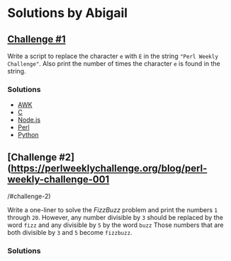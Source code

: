 # Solutions by Abigail

## [Challenge #1](https://perlweeklychallenge.org/blog/perl-weekly-challenge-001/#challenge-1)

Write a script to replace the character `e` with `E` in the string
`"Perl Weekly Challenge"`. Also print the number of times the character
`e` is found in the string.

### Solutions
* [AWK](awk/ch-1.awk)
* [C](c/ch-1.c)
* [Node.js](node/ch-1.js)
* [Perl](perl/ch-1.pl)
* [Python](python/ch-1.py)


## [Challenge #2](https://perlweeklychallenge.org/blog/perl-weekly-challenge-001
/#challenge-2)

Write a one-liner to solve the *FizzBuzz* problem and print the
numbers `1` through `20`. However, any number divisible by `3` should
be replaced by the word `fizz` and any divisible by `5` by the word
`buzz` Those numbers that are both divisible by `3` and `5` become
`fizzbuzz`.

### Solutions
